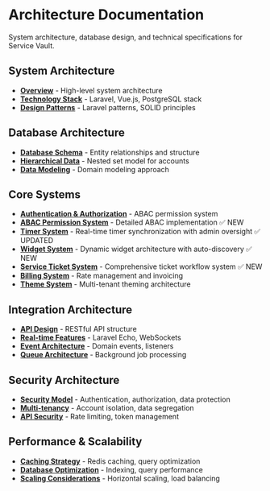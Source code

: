 # Architecture Documentation

System architecture, database design, and technical specifications for Service Vault.

## System Architecture

-   **[Overview](overview.md)** - High-level system architecture
-   **[Technology Stack](technology-stack.md)** - Laravel, Vue.js, PostgreSQL stack
-   **[Design Patterns](design-patterns.md)** - Laravel patterns, SOLID principles

## Database Architecture

-   **[Database Schema](database-schema.md)** - Entity relationships and structure
-   **[Hierarchical Data](hierarchical-data.md)** - Nested set model for accounts
-   **[Data Modeling](data-modeling.md)** - Domain modeling approach

## Core Systems

-   **[Authentication & Authorization](auth-system.md)** - ABAC permission system
-   **[ABAC Permission System](abac-permission-system.md)** - Detailed ABAC implementation ✅ NEW
-   **[Timer System](timer-system.md)** - Real-time timer synchronization with admin oversight ✅ UPDATED
-   **[Widget System](widget-system.md)** - Dynamic widget architecture with auto-discovery ✅ NEW
-   **[Service Ticket System](service-ticket-system.md)** - Comprehensive ticket workflow system ✅ NEW
-   **[Billing System](billing-system.md)** - Rate management and invoicing
-   **[Theme System](theme-system.md)** - Multi-tenant theming architecture

## Integration Architecture

-   **[API Design](api-design.md)** - RESTful API structure
-   **[Real-time Features](realtime-architecture.md)** - Laravel Echo, WebSockets
-   **[Event Architecture](event-architecture.md)** - Domain events, listeners
-   **[Queue Architecture](queue-architecture.md)** - Background job processing

## Security Architecture

-   **[Security Model](security-model.md)** - Authentication, authorization, data protection
-   **[Multi-tenancy](multi-tenancy.md)** - Account isolation, data segregation
-   **[API Security](api-security.md)** - Rate limiting, token management

## Performance & Scalability

-   **[Caching Strategy](caching-strategy.md)** - Redis caching, query optimization
-   **[Database Optimization](database-optimization.md)** - Indexing, query performance
-   **[Scaling Considerations](scaling.md)** - Horizontal scaling, load balancing
